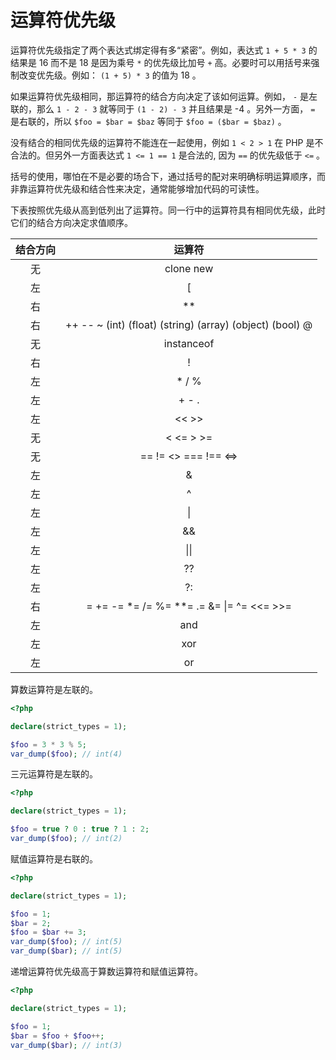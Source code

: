 # 运算符优先级

运算符优先级指定了两个表达式绑定得有多“紧密”。例如，表达式 `1 + 5 * 3` 的结果是 16 而不是 18 是因为乘号 `*` 的优先级比加号 `+` 高。必要时可以用括号来强制改变优先级。例如： `(1 + 5) * 3` 的值为 18 。

如果运算符优先级相同，那运算符的结合方向决定了该如何运算。例如， `-` 是左联的，那么 `1 - 2 - 3` 就等同于 `(1 - 2) - 3` 并且结果是 -4 。另外一方面， `=` 是右联的，所以 `$foo = $bar = $baz` 等同于 `$foo = ($bar = $baz)` 。

没有结合的相同优先级的运算符不能连在一起使用，例如 `1 < 2 > 1` 在 PHP 是不合法的。但另外一方面表达式 `1 <= 1 == 1` 是合法的, 因为 `==` 的优先级低于 `<=` 。

括号的使用，哪怕在不是必要的场合下，通过括号的配对来明确标明运算顺序，而非靠运算符优先级和结合性来决定，通常能够增加代码的可读性。

下表按照优先级从高到低列出了运算符。同一行中的运算符具有相同优先级，此时它们的结合方向决定求值顺序。

| 结合方向 |                          运算符                          |
| :------: | :------------------------------------------------------: |
|    无    |                        clone new                         |
|    左    |                            [                             |
|    右    |                            **                            |
|    右    | ++ -- ~ (int) (float) (string) (array) (object) (bool) @ |
|    无    |                        instanceof                        |
|    右    |                            !                             |
|    左    |                          * / %                           |
|    左    |                          + - .                           |
|    左    |                          << >>                           |
|    无    |                        < <= > >=                         |
|    无    |                   == != <> === !== <=>                   |
|    左    |                            &                             |
|    左    |                            ^                             |
|    左    |                          &#124;                          |
|    左    |                            &&                            |
|    左    |                       &#124;&#124;                       |
|    左    |                            ??                            |
|    左    |                            ?:                            |
|    右    |     = += -= \*= /= %= \*\*= .= &= &#124;= ^= <<= >>=     |
|    左    |                           and                            |
|    左    |                           xor                            |
|    左    |                            or                            |

算数运算符是左联的。

```php
<?php

declare(strict_types = 1);

$foo = 3 * 3 % 5;
var_dump($foo); // int(4)

```

三元运算符是左联的。

```php
<?php

declare(strict_types = 1);

$foo = true ? 0 : true ? 1 : 2;
var_dump($foo); // int(2)

```

赋值运算符是右联的。

```php
<?php

declare(strict_types = 1);

$foo = 1;
$bar = 2;
$foo = $bar += 3;
var_dump($foo); // int(5)
var_dump($bar); // int(5)

```

递增运算符优先级高于算数运算符和赋值运算符。

```php
<?php

declare(strict_types = 1);

$foo = 1;
$bar = $foo + $foo++;
var_dump($bar); // int(3)

```

